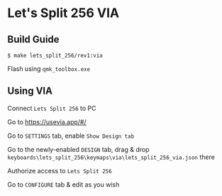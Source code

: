 Let's Split 256 VIA
======

## Build Guide

```
$ make lets_split_256/rev1:via
```

Flash using `qmk_toolbox.exe`

## Using VIA

Connect `Lets Split 256` to PC

Go to https://usevia.app/#/

Go to `SETTINGS` tab, enable `Show Design tab`

Go to the newly-enabled `DESIGN` tab, drag & drop `keyboards\lets_split_256\keymaps\via\lets_split_256_via.json` there

Authorize access to `Lets Split 256`

Go to `CONFIGURE` tab & edit as you wish
